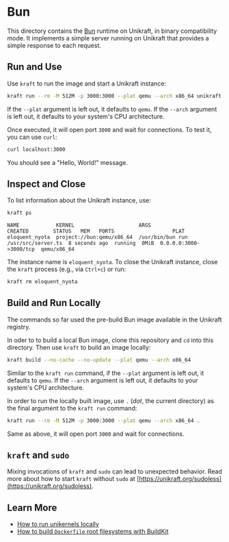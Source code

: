 # Bun

This directory contains the [Bun](https://bun.sh/) runtime on Unikraft, in binary compatibility mode.
It implements a simple server running on Unikraft that provides a simple response to each request.

## Run and Use

Use `kraft` to run the image and start a Unikraft instance:

```bash
kraft run --rm -M 512M -p 3000:3000 --plat qemu --arch x86_64 unikraft.org/bun:1.1
```

If the `--plat` argument is left out, it defaults to `qemu`.
If the `--arch` argument is left out, it defaults to your system's CPU architecture.

Once executed, it will open port `3000` and wait for connections.
To test it, you can use `curl`:

```bash
curl localhost:3000
```

You should see a "Hello, World!" message.

## Inspect and Close

To list information about the Unikraft instance, use:

```bash
kraft ps
```

```text
NAME            KERNEL                     ARGS                                 CREATED        STATUS   MEM   PORTS                   PLAT
eloquent_nyota  project://bun:qemu/x86_64  /usr/bin/bun run /usr/src/server.ts  8 seconds ago  running  0MiB  0.0.0.0:3000->3000/tcp  qemu/x86_64
```

The instance name is `eloquent_nyota`.
To close the Unikraft instance, close the `kraft` process (e.g., via `Ctrl+c`) or run:

```bash
kraft rm eloquent_nyota
```

## Build and Run Locally

The commands so far used the pre-build Bun image available in the Unikraft registry.

In oder to to build a local Bun image, clone this repository and `cd` into this directory.
Then use `kraft` to build an image locally:

```bash
kraft build --no-cache --no-update --plat qemu --arch x86_64
```

Similar to the `kraft run` command, if the `--plat` argument is left out, it defaults to `qemu`.
If the `--arch` argument is left out, it defaults to your system's CPU architecture.

In order to run the locally built image, use `.` (_dot_, the current directory)  as the final argument to the `kraft run` command:

```bash
kraft run --rm -M 512M -p 3000:3000 --plat qemu --arch x86_64 .
```

Same as above, it will open port `3000` and wait for connections.

## `kraft` and `sudo`

Mixing invocations of `kraft` and `sudo` can lead to unexpected behavior.
Read more about how to start `kraft` without `sudo` at [https://unikraft.org/sudoless](https://unikraft.org/sudoless).

## Learn More

- [How to run unikernels locally](https://unikraft.org/docs/cli/running)
- [How to build `Dockerfile` root filesystems with BuildKit](https://unikraft.org/guides/building-dockerfile-images-with-buildkit)
